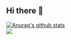 ## Hi there 👋

<a href="https://github.com/anuraghazra/github-readme-stats" >
  <img align="center" src="https://github-readme-stats.vercel.app/api?username=CMCeron&show_icons=true&include_all_commits=true&theme=tokyonight&hide_border=true" alt="Anurag's github stats" />
</a>
<br/>
<a href="https://github.com/anuraghazra/github-readme-stats" aling="center">
  <img src="https://github-readme-stats.vercel.app/api/top-langs/?username=CMCeron&layout=compact&theme=tokyonight&hide_border=true" />
</a>
<!--
**CMCeron/CMCeron** is a ✨ _special_ ✨ repository because its `README.md` (this file) appears on your GitHub profile.

Here are some ideas to get you started:

- 🔭 I’m currently working on ...
- 🌱 I’m currently learning ...
- 👯 I’m looking to collaborate on ...
- 🤔 I’m looking for help with ...
- 💬 Ask me about ...
- 📫 How to reach me: ...
- 😄 Pronouns: ...
- ⚡ Fun fact: ...
-->
